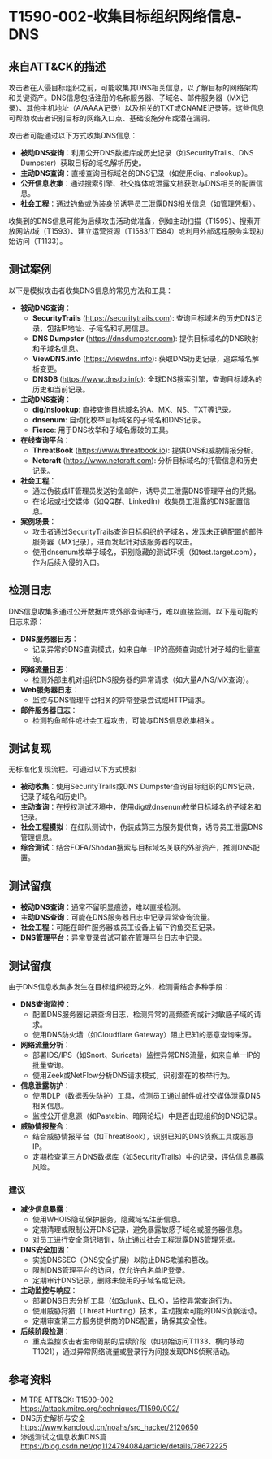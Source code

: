 # T1590-002-收集目标组织网络信息-DNS

## 来自ATT&CK的描述

攻击者在入侵目标组织之前，可能收集其DNS相关信息，以了解目标的网络架构和关键资产。DNS信息包括注册的名称服务器、子域名、邮件服务器（MX记录）、其他主机地址（A/AAAA记录）以及相关的TXT或CNAME记录等。这些信息可帮助攻击者识别目标的网络入口点、基础设施分布或潜在漏洞。

攻击者可能通过以下方式收集DNS信息：
- **被动DNS查询**：利用公开DNS数据库或历史记录（如SecurityTrails、DNS Dumpster）获取目标的域名解析历史。
- **主动DNS查询**：直接查询目标域名的DNS记录（如使用dig、nslookup）。
- **公开信息收集**：通过搜索引擎、社交媒体或泄露文档获取与DNS相关的配置信息。
- **社会工程**：通过钓鱼或伪装身份诱导员工泄露DNS相关信息（如管理凭据）。

收集到的DNS信息可能为后续攻击活动做准备，例如主动扫描（T1595）、搜索开放网站/域（T1593）、建立运营资源（T1583/T1584）或利用外部远程服务实现初始访问（T1133）。

## 测试案例

以下是模拟攻击者收集DNS信息的常见方法和工具：
- **被动DNS查询**：
  - **SecurityTrails** (<https://securitytrails.com>): 查询目标域名的历史DNS记录，包括IP地址、子域名和机房信息。
  - **DNS Dumpster** (<https://dnsdumpster.com>): 提供目标域名的DNS映射和子域名信息。
  - **ViewDNS.info** (<https://viewdns.info>): 获取DNS历史记录，追踪域名解析变更。
  - **DNSDB** (<https://www.dnsdb.info>): 全球DNS搜索引擎，查询目标域名的历史和当前记录。
- **主动DNS查询**：
  - **dig/nslookup**: 直接查询目标域名的A、MX、NS、TXT等记录。
  - **dnsenum**: 自动化枚举目标域名的子域名和DNS记录。
  - **Fierce**: 用于DNS枚举和子域名爆破的工具。
- **在线查询平台**：
  - **ThreatBook** (<https://www.threatbook.io>): 提供DNS和威胁情报分析。
  - **Netcraft** (<https://www.netcraft.com>): 分析目标域名的托管信息和历史记录。
- **社会工程**：
  - 通过伪装成IT管理员发送钓鱼邮件，诱导员工泄露DNS管理平台的凭据。
  - 在论坛或社交媒体（如QQ群、LinkedIn）收集员工泄露的DNS配置信息。
- **案例场景**：
  - 攻击者通过SecurityTrails查询目标组织的子域名，发现未正确配置的邮件服务器（MX记录），进而发起针对该服务器的攻击。
  - 使用dnsenum枚举子域名，识别隐藏的测试环境（如test.target.com），作为后续入侵的入口。

## 检测日志

DNS信息收集多通过公开数据库或外部查询进行，难以直接监测。以下是可能的日志来源：
- **DNS服务器日志**：
  - 记录异常的DNS查询模式，如来自单一IP的高频查询或针对子域的批量查询。
- **网络流量日志**：
  - 检测外部主机对组织DNS服务器的异常请求（如大量A/NS/MX查询）。
- **Web服务器日志**：
  - 监控与DNS管理平台相关的异常登录尝试或HTTP请求。
- **邮件服务器日志**：
  - 检测钓鱼邮件或社会工程攻击，可能与DNS信息收集相关。

## 测试复现

无标准化复现流程。可通过以下方式模拟：
- **被动收集**：使用SecurityTrails或DNS Dumpster查询目标组织的DNS记录，记录子域名和历史IP。
- **主动查询**：在授权测试环境中，使用dig或dnsenum枚举目标域名的子域名和记录。
- **社会工程模拟**：在红队测试中，伪装成第三方服务提供商，诱导员工泄露DNS管理信息。
- **综合测试**：结合FOFA/Shodan搜索与目标域名关联的外部资产，推测DNS配置。

## 测试留痕
- **被动DNS查询**：通常不留明显痕迹，难以直接检测。
- **主动DNS查询**：可能在DNS服务器日志中记录异常查询流量。
- **社会工程**：可能在邮件服务器或员工设备上留下钓鱼交互记录。
- **DNS管理平台**：异常登录尝试可能在管理平台日志中记录。

## 测试留痕

由于DNS信息收集多发生在目标组织视野之外，检测需结合多种手段：
- **DNS查询监控**：
  - 配置DNS服务器记录查询日志，检测异常的高频查询或针对敏感子域的请求。
  - 使用DNS防火墙（如Cloudflare Gateway）阻止已知的恶意查询来源。
- **网络流量分析**：
  - 部署IDS/IPS（如Snort、Suricata）监控异常DNS流量，如来自单一IP的批量查询。
  - 使用Zeek或NetFlow分析DNS请求模式，识别潜在的枚举行为。
- **信息泄露防护**：
  - 使用DLP（数据丢失防护）工具，检测员工通过邮件或社交媒体泄露DNS相关信息。
  - 监控公开信息源（如Pastebin、暗网论坛）中是否出现组织的DNS记录。
- **威胁情报整合**：
  - 结合威胁情报平台（如ThreatBook），识别已知的DNS侦察工具或恶意IP。
  - 定期检查第三方DNS数据库（如SecurityTrails）中的记录，评估信息暴露风险。

### 建议
- **减少信息暴露**：
  - 使用WHOIS隐私保护服务，隐藏域名注册信息。
  - 定期清理或限制公开DNS记录，避免暴露敏感子域名或服务器信息。
  - 对员工进行安全意识培训，防止通过社会工程泄露DNS管理凭据。
- **DNS安全加固**：
  - 实施DNSSEC（DNS安全扩展）以防止DNS欺骗和篡改。
  - 限制DNS管理平台的访问，仅允许白名单IP登录。
  - 定期审计DNS记录，删除未使用的子域名或记录。
- **主动监控与响应**：
  - 部署DNS日志分析工具（如Splunk、ELK），监控异常查询行为。
  - 使用威胁狩猎（Threat Hunting）技术，主动搜索可能的DNS侦察活动。
  - 定期审查第三方服务提供商的DNS配置，确保其安全性。
- **后续阶段检测**：
  - 重点监控攻击者生命周期的后续阶段（如初始访问T1133、横向移动T1021），通过异常网络流量或登录行为间接发现DNS侦察活动。

## 参考资料
- MITRE ATT&CK: T1590-002  
  <https://attack.mitre.org/techniques/T1590/002/>
- DNS历史解析与安全  
  <https://www.kancloud.cn/noahs/src_hacker/2120650>
- 渗透测试之信息收集DNS篇  
  <https://blog.csdn.net/qq1124794084/article/details/78672225>